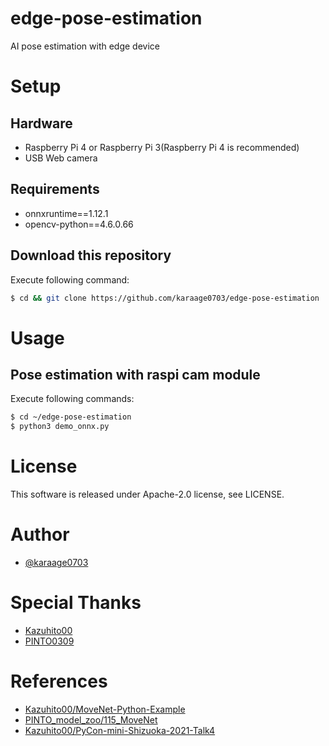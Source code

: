 # edge-pose-estimation
AI pose estimation with edge device

# Setup
## Hardware

- Raspberry Pi 4 or Raspberry Pi 3(Raspberry Pi 4 is recommended)
- USB Web camera

## Requirements
- onnxruntime==1.12.1
- opencv-python==4.6.0.66

## Download this repository
Execute following command:

```sh
$ cd && git clone https://github.com/karaage0703/edge-pose-estimation
```

# Usage
## Pose estimation with raspi cam module
Execute following commands:

```sh
$ cd ~/edge-pose-estimation
$ python3 demo_onnx.py
```

# License
This software is released under Apache-2.0 license, see LICENSE.

# Author
- [@karaage0703](http://github.com/karaage0703)

# Special Thanks
- [Kazuhito00](https://github.com/Kazuhito00)
- [PINTO0309](https://github.com/PINTO0309)

# References
- [Kazuhito00/MoveNet-Python-Example](https://github.com/Kazuhito00/MoveNet-Python-Example) 
- [PINTO_model_zoo/115_MoveNet](https://github.com/PINTO0309/PINTO_model_zoo/tree/main/115_MoveNet)
- [Kazuhito00/PyCon-mini-Shizuoka-2021-Talk4](https://github.com/Kazuhito00/PyCon-mini-Shizuoka-2021-Talk4)
